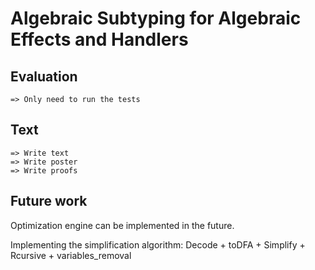 # Algebraic Subtyping for Algebraic Effects and Handlers

## Evaluation

    => Only need to run the tests

## Text

    => Write text
    => Write poster
    => Write proofs

## Future work

Optimization engine can be implemented in the future. 
 
Implementing the simplification algorithm: Decode + toDFA + Simplify + Rcursive + variables_removal